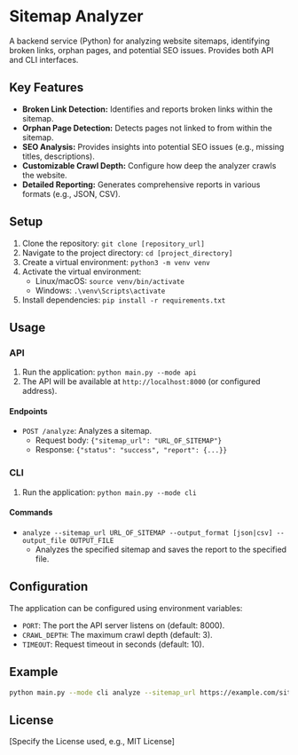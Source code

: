 # Sitemap Analyzer

A backend service (Python) for analyzing website sitemaps, identifying broken links, orphan pages, and potential SEO issues. Provides both API and CLI interfaces.

## Key Features

*   **Broken Link Detection:** Identifies and reports broken links within the sitemap.
*   **Orphan Page Detection:** Detects pages not linked to from within the sitemap.
*   **SEO Analysis:** Provides insights into potential SEO issues (e.g., missing titles, descriptions).
*   **Customizable Crawl Depth:** Configure how deep the analyzer crawls the website.
*   **Detailed Reporting:** Generates comprehensive reports in various formats (e.g., JSON, CSV).

## Setup

1.  Clone the repository: `git clone [repository_url]`
2.  Navigate to the project directory: `cd [project_directory]`
3.  Create a virtual environment: `python3 -m venv venv`
4.  Activate the virtual environment:
    *   Linux/macOS: `source venv/bin/activate`
    *   Windows: `.\venv\Scripts\activate`
5.  Install dependencies: `pip install -r requirements.txt`

## Usage

### API

1.  Run the application: `python main.py --mode api`
2.  The API will be available at `http://localhost:8000` (or configured address).

#### Endpoints

*   `POST /analyze`: Analyzes a sitemap.
    *   Request body: `{"sitemap_url": "URL_OF_SITEMAP"}`
    *   Response: `{"status": "success", "report": {...}}`

### CLI

1.  Run the application: `python main.py --mode cli`

#### Commands

*   `analyze --sitemap_url URL_OF_SITEMAP --output_format [json|csv] --output_file OUTPUT_FILE`
    *   Analyzes the specified sitemap and saves the report to the specified file.

## Configuration

The application can be configured using environment variables:

*   `PORT`: The port the API server listens on (default: 8000).
*   `CRAWL_DEPTH`: The maximum crawl depth (default: 3).
*   `TIMEOUT`: Request timeout in seconds (default: 10).

## Example

```bash
python main.py --mode cli analyze --sitemap_url https://example.com/sitemap.xml --output_format json --output_file report.json
```

## License

[Specify the License used, e.g., MIT License]
